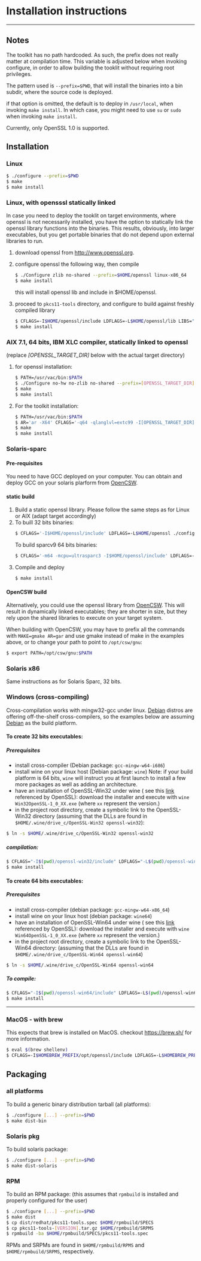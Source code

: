 # Installation instructions
----
## Notes
The toolkit has no path hardcoded. As such, the prefix does not really matter at compilation time. This variable is adjusted below when invoking configure, in order to allow building the tooklit without requiring root privileges.

The pattern used is `--prefix=$PWD`, that will install the binaries into a bin subdir, where the source code is deployed.

if that option is omitted, the default is to deploy in `/usr/local`, when invoking `make install`. In which case, you might need to use `su` or `sudo` when invoking `make install`.

Currently, only OpenSSL 1.0 is supported.

## Installation
### Linux
```bash
$ ./configure --prefix=$PWD
$ make
$ make install
```

### Linux, with opensssl statically linked
In case you need to deploy the tooklit on target environments, where openssl is not necessarily installed, you have the option to statically link the openssl library functions into the binaries. This results, obviously, into larger executables, but you get portable binaries that do not depend upon external libraries to run.

1. download openssl from http://www.openssl.org.
2. configure openssl the following way, then compile
   ```bash
   $ ./Configure zlib no-shared --prefix=$HOME/openssl linux-x86_64
   $ make install
   ```
   this will install openssl lib and include in $HOME/openssl.

3. proceed to ```pkcs11-tools``` directory, and configure to build against freshly compiled library
   ```bash
   $ CFLAGS=-I$HOME/openssl/include LDFLAGS=-L$HOME/openssl/lib LIBS="-lz -ldl" ./configure --prefix=$PWD
   $ make install
   ```

### AIX 7.1, 64 bits, IBM XLC compiler, statically linked to openssl
(replace *[OPENSSL_TARGET_DIR]* below with the actual target directory)

1. for openssl installation:
   ```bash
   $ PATH=/usr/vac/bin:$PATH
   $ ./Configure no-hw no-zlib no-shared --prefix=[OPENSSL_TARGET_DIR] aix64-cc
   $ make
   $ make install
   ```
2. For the toolkit installation:
   ```bash
   $ PATH=/usr/vac/bin:$PATH
   $ AR='ar -X64' CFLAGS='-q64 -qlanglvl=extc99 -I[OPENSSL_TARGET_DIR]/include' LDFLAGS=-L[OPENSSL_TARGET_DIR]/lib ./configure --prefix=$PWD -C
   $ make
   $ make install
   ```


### Solaris-sparc
#### Pre-requisites
You need to have GCC deployed on your computer. You can obtain and deploy GCC on your solaris plarform from [OpenCSW](https://www.opencsw.org/).

#### static build
1. Build a static openssl library. Please follow the same steps as for Linux or AIX (adapt target accordingly)
2. To buill 32 bits binaries:
   ```bash
   $ CFLAGS='-I$HOME/openssl/include' LDFLAGS=-L$HOME/openssl ./configure
   ```
   To build sparcv9 64 bits binaries:
   ```bash
   $ CFLAGS='-m64 -mcpu=ultrasparc3 -I$HOME/openssl/include' LDFLAGS=-L$HOME/openssl ./configure --prefix=$PWD
   ```
3. Compile and deploy
   ```bash
   $ make install
   ```
#### OpenCSW build
Alternatively, you could use the openssl library from [OpenCSW](https://www.opencsw.org/). This will result in dynamically linked executables; they are shorter in size, but they rely upon the shared libraries to execute on your target system.

When building with OpenCSW, you may have to prefix all the commands with `MAKE=gmake AR=gar` and use gmake instead of make in the examples above, or to change your path to point to `/opt/csw/gnu`:

```bash
$ export PATH=/opt/csw/gnu:$PATH
```

### Solaris x86
Same instructions as for Solaris Sparc, 32 bits.

### Windows (cross-compiling)
Cross-compilation works with mingw32-gcc under linux. [Debian](https://www.debian.org/) distros are offering off-the-shelf cross-compilers, so the examples below are assuming [Debian](https://www.debian.org/) as the build platform.

#### To create 32 bits executables:
##### Prerequisites
- install cross-compiler (Debian package: `gcc-mingw-w64-i686`)
- install wine on your linux host (Debian package: `wine`)
  Note: if your build platform is 64 bits, `wine` will instruct you at first launch to install a few more packages as well as adding an architecture. 
- have an installation of OpenSSL-Win32 under wine ( see this [link](https://slproweb.com/products/Win32OpenSSL.html) referenced by OpenSSL): download the installer and execute with `wine Win32OpenSSL-1_0_XX.exe` (where `xx` represent the version.)
- in the project root directory, create a symbolic link to the OpenSSL-Win32 directory (assuming that the DLLs are found in `$HOME/.wine/drive_c/OpenSSL-Win32 openssl-win32`):
```bash
$ ln -s $HOME/.wine/drive_c/OpenSSL-Win32 openssl-win32
```

##### compilation:
```bash
$ CFLAGS="-I$(pwd)/openssl-win32/include" LDFLAGS="-L$(pwd)/openssl-win32" ./configure --host=i686-w64-mingw32 --prefix=$PWD
$ make install
```

#### To create 64 bits executables:
##### Prerequisites
- install cross-compiler (debian package: `gcc-mingw-w64-x86_64`)
- install wine on your linux host (debian package: `wine64`)
- have an installation of OpenSSL-Win64 under wine ( see this [link](https://slproweb.com/products/Win32OpenSSL.html) referenced by OpenSSL): download the installer and execute with `wine Win64OpenSSL-1_0_XX.exe` (where `xx` represent the version.)
- in the project root directory, create a symbolic link to the OpenSSL-Win64 directory: (assuming that the DLLs are found in `$HOME/.wine/drive_c/OpenSSL-Win64 openssl-win64`)
```bash
$ ln -s $HOME/.wine/drive_c/OpenSSL-Win64 openssl-win64
```

##### To compile:
```bash
$ CFLAGS="-I$(pwd)/openssl-win64/include" LDFLAGS=-L$(pwd)/openssl-win64 ./configure --host=x86_64-w64-mingw32 --prefix=$PWD
$ make install
```

**********************************

### MacOS - with brew
This expects that brew is installed on MacOS. checkout https://brew.sh/ for more information.
```bash
$ eval $(brew shellenv)
$ CFLAGS=-I$HOMEBREW_PREFIX/opt/openssl/include LDFLAGS=-L$HOMEBREW_PREFIX/opt/openssl/lib ./configure [...]
```

## Packaging
### all platforms
To build a generic binary distribution tarball (all platforms):
```bash
$ ./configure [...] --prefix=$PWD
$ make dist-bin
```

### Solaris pkg
To build solaris package:
```bash
$ ./configure [...] --prefix=$PWD
$ make dist-solaris
```

### RPM
To build an RPM package:
(this assumes that `rpmbuild` is installed and properly configured for the user)
```bash
$ ./configure [...] --prefix=$PWD
$ make dist
$ cp dist/redhat/pkcs11-tools.spec $HOME/rpmbuild/SPECS
$ cp pkcs11-tools-[VERSION].tar.gz $HOME/rpmbuild/SRPMS
$ rpmbuild -ba $HOME/rpmbuild/SPECS/pkcs11-tools.spec
```

RPMs and SRPMs are found in `$HOME/rpmbuild/RPMS` and `$HOME/rpmbuild/SRPMS`, respectively.
